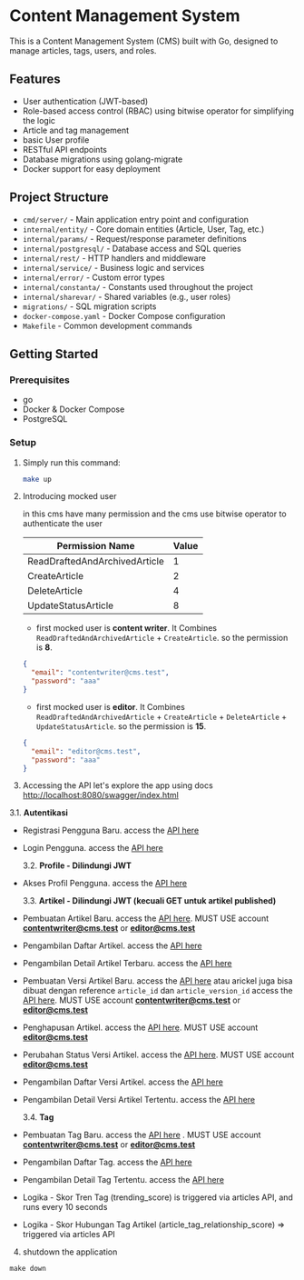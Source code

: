 # Content Management System

This is a Content Management System (CMS) built with Go, designed to manage articles, tags, users, and roles.

## Features

- User authentication (JWT-based)
- Role-based access control (RBAC) using bitwise operator for simplifying the logic
- Article and tag management
- basic User profile
- RESTful API endpoints
- Database migrations using golang-migrate
- Docker support for easy deployment

## Project Structure

- `cmd/server/` - Main application entry point and configuration
- `internal/entity/` - Core domain entities (Article, User, Tag, etc.)
- `internal/params/` - Request/response parameter definitions
- `internal/postgresql/` - Database access and SQL queries
- `internal/rest/` - HTTP handlers and middleware
- `internal/service/` - Business logic and services
- `internal/error/` - Custom error types
- `internal/constanta/` - Constants used throughout the project
- `internal/sharevar/` - Shared variables (e.g., user roles)
- `migrations/` - SQL migration scripts
- `docker-compose.yaml` - Docker Compose configuration
- `Makefile` - Common development commands

## Getting Started

### Prerequisites

- go
- Docker & Docker Compose
- PostgreSQL

### Setup

1. Simply run this command:

   ```bash
   make up
   ```

2. Introducing mocked user

   in this cms have many permission and the cms use bitwise operator to authenticate the user

   | Permission Name               | Value |
   | ----------------------------- | ----- |
   | ReadDraftedAndArchivedArticle | 1     |
   | CreateArticle                 | 2     |
   | DeleteArticle                 | 4     |
   | UpdateStatusArticle           | 8     |

   - first mocked user is **content writer**. It Combines `ReadDraftedAndArchivedArticle` + `CreateArticle`. so the permission is **8**.

   ```json
   {
     "email": "contentwriter@cms.test",
     "password": "aaa"
   }
   ```

   - first mocked user is **editor**. It Combines `ReadDraftedAndArchivedArticle` + `CreateArticle` + `DeleteArticle` + `UpdateStatusArticle`. so the permission is **15**.

   ```json
   {
     "email": "editor@cms.test",
     "password": "aaa"
   }
   ```

3. Accessing the API
   let's explore the app using docs [http://localhost:8080/swagger/index.html](http://localhost:8080/swagger/index.html)

3.1. **Autentikasi**

- Registrasi Pengguna Baru. access the [API here](http://localhost:8080/swagger/index.html#/Auth/post_auth_register)
- Login Pengguna. access the [API here](http://localhost:8080/swagger/index.html#/Auth/post_auth_login)

  3.2. **Profile - Dilindungi JWT**

- Akses Profil Pengguna. access the [API here](http://localhost:8080/swagger/index.html#/Profile/get_profile)

  3.3. **Artikel - Dilindungi JWT (kecuali GET untuk artikel published)**

- Pembuatan Artikel Baru. access the [API here](http://localhost:8080/swagger/index.html#/articles/post_articles). MUST USE account **contentwriter@cms.test** or **editor@cms.test**
- Pengambilan Daftar Artikel. access the [API here](http://localhost:8080/swagger/index.html#/articles/get_articles)
- Pengambilan Detail Artikel Terbaru. access the [API here](http://localhost:8080/swagger/index.html#/articles/get_articles__articleID_)
- Pembuatan Versi Artikel Baru. access the [API here](http://localhost:8080/swagger/index.html#/articles/post_articles__articleID__versions) atau arickel juga bisa dibuat dengan reference `article_id` dan `article_version_id` access the [API here](http://localhost:8080/swagger/index.html#/articles/post_articles__articleID__versions__articleVersionID_). MUST USE account **contentwriter@cms.test** or **editor@cms.test**
- Penghapusan Artikel. access the [API here](http://localhost:8080/swagger/index.html#/articles/delete_articles__articleID_). MUST USE account **editor@cms.test**
- Perubahan Status Versi Artikel. access the [API here](http://localhost:8080/swagger/index.html#/articles/put_articles__articleID__versions__articleVersionID__status). MUST USE account **editor@cms.test**
- Pengambilan Daftar Versi Artikel. access the [API here](http://localhost:8080/swagger/index.html#/articles/get_articles__articleID__versions)
- Pengambilan Detail Versi Artikel Tertentu. access the [API here](http://localhost:8080/swagger/index.html#/articles/post_articles__articleID__versions__articleVersionID_)

  3.4. **Tag**

- Pembuatan Tag Baru. access the [API here](http://localhost:8080/swagger/index.html#/Tags/post_tags) . MUST USE account **contentwriter@cms.test** or **editor@cms.test**
- Pengambilan Daftar Tag. access the [API here](http://localhost:8080/swagger/index.html#/Tags/get_tags)
- Pengambilan Detail Tag Tertentu. access the [API here](http://localhost:8080/swagger/index.html#/Tags/get_tags__name_)
- Logika - Skor Tren Tag (trending_score) is triggered via articles API, and runs every 10 seconds
- Logika - Skor Hubungan Tag Artikel (article_tag_relationship_score) => triggered via articles API

4. shutdown the application

```
make down
```
